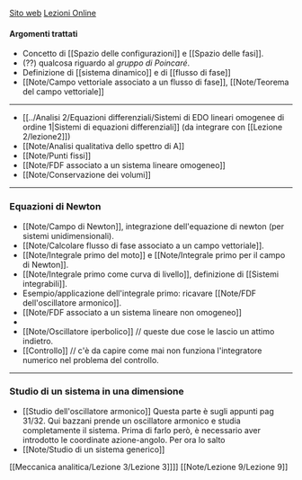 [Sito web](http://www.physycom.unibo.it/pagina_web_bazzani.html/) [Lezioni Online](https://teams.microsoft.com/l/meetup-join/19%3ameeting_YzA3NTlkOTQtOTBmYS00NDBmLTgzZjAtMmU2M2FlM2MxNGQ2%40thread.v2/0?context=%7b%22Tid%22%3a%22e99647dc-1b08-454a-bf8c-699181b389ab%22%2c%22Oid%22%3a%220c9ce01a-b74a-4be9-a8ef-669e7bdccabc%22%7d)

#### Argomenti trattati
- Concetto di [[Spazio delle configurazioni]] e [[Spazio delle fasi]].
- (??) qualcosa riguardo al _gruppo di Poincaré_.
- Definizione di [[sistema dinamico]] e di [[flusso di fase]]
- [[Note/Campo vettoriale associato a un flusso di fase]], [[Note/Teorema del campo vettoriale]]
---
- [[../Analisi 2/Equazioni differenziali/Sistemi di EDO lineari omogenee di ordine 1|Sistemi di equazioni differenziali]] (da integrare con [[Lezione 2/lezione2]])
- [[Note/Analisi qualitativa dello spettro di A]]
- [[Note/Punti fissi]]
- [[Note/FDF associato a un sistema lineare omogeneo]]
- [[Note/Conservazione dei volumi]]
---
### Equazioni di Newton
- [[Note/Campo di Newton]], integrazione dell'equazione di newton (per sistemi unidimensionali).
- [[Note/Calcolare flusso di fase associato a un campo vettoriale]].
- [[Note/Integrale primo del moto]] e [[Note/Integrale primo per il campo di Newton]].
- [[Note/Integrale primo come curva di livello]], definizione di [[Sistemi integrabili]].
- Esempio/applicazione dell'integrale primo: ricavare [[Note/FDF dell'oscillatore armonico]].
- [[Note/FDF associato a un sistema lineare non omogeneo]]
- 
- [[Note/Oscillatore iperbolico]]  // queste due cose le lascio un attimo indietro.
- [[Controllo]]                                    // c'è da capire come mai non funziona l'integratore numerico nel problema del controllo.
---
### Studio di un sistema in una dimensione
- [[Studio dell'oscillatore armonico]] Questa parte è sugli appunti pag 31/32. Qui bazzani prende un oscillatore armonico e studia completamente il sistema. Prima di farlo però, è necessario aver introdotto le coordinate azione-angolo. Per ora lo salto
- [[Note/Studio di un sistema generico]]

[[Meccanica analitica/Lezione 3/Lezione 3]]]]
[[Note/Lezione 9/Lezione 9]]